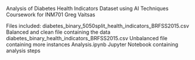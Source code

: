 Analysis of Diabetes Health Indicators Dataset using AI Techniques
Coursework for INM701
Greg Vaitsas

Files included:
diabetes_binary_5050split_health_indicators_BRFSS2015.csv Balanced and clean file containing the data
diabetes_binary_health_indicators_BRFSS2015.csv Unbalanced file containing more instances
Analysis.ipynb Jupyter Notebook containing analysis steps
